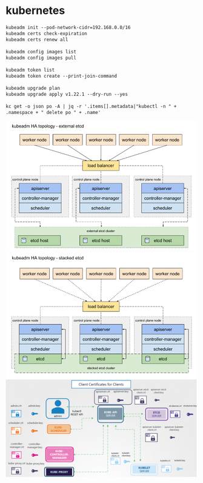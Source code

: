 # kubernetes

```
kubeadm init --pod-network-cidr=192.168.0.0/16
kubeadm certs check-expiration
kubeadm certs renew all

kubeadm config images list
kubeadm config images pull

kubeadm token list
kubeadm token create --print-join-command

kubeadm upgrade plan
kubeadm upgrade apply v1.22.1 --dry-run --yes

kc get -o json po -A | jq -r '.items[].metadata|"kubectl -n " + .namespace + " delete po " + .name'
```

![External control plane](images/kube-control-external.png)
![Stacked control plane](images/kube-control-stacked.png)
![Control plane certificates](images/kube-certs.png)
